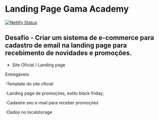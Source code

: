 # Landing Page Gama Academy

[![Netlify Status](https://api.netlify.com/api/v1/badges/db4c0a4e-9456-419e-a539-1fc1336f6417/deploy-status)](https://app.netlify.com/sites/gama-shopping-erickapp/deploys)

## Desafio - Criar um sistema de e-commerce para cadastro de email na landing page para recebimento de novidades e promoções.

- Site Oficial / Landing page  

Entregáveis: 

-Template do site oficial 

-Landing page de promoções, estilo black friday; 

-Cadastre seu e-mail para receber promoções 

-Dados no localstorage
